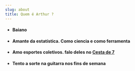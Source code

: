 ```yaml
---
slug: about
title: Quem é Arthur ?
---
```


- #### Baiano

- #### Amante da estatística. Como ciencia e como ferramenta

- #### Amo esportes coletivos. falo deles no [Cesta de 7](https://cestade7.wordpress.com/)

- #### Tento a sorte na guitarra nos fins de semana